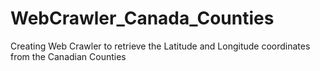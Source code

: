 # WebCrawler_Canada_Counties

Creating  Web Crawler to retrieve the Latitude and Longitude coordinates from the Canadian Counties